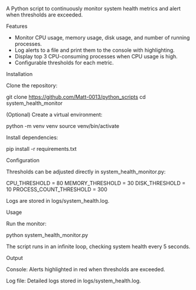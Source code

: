 A Python script to continuously monitor system health metrics and alert when thresholds are exceeded.

Features

- Monitor CPU usage, memory usage, disk usage, and number of running processes.
- Log alerts to a file and print them to the console with highlighting.
- Display top 3 CPU-consuming processes when CPU usage is high.
- Configurable thresholds for each metric.

Installation

Clone the repository:

git clone https://github.com/Matt-0013/python_scripts
cd system_health_monitor

(Optional) Create a virtual environment:

python -m venv venv
source venv/bin/activate

Install dependencies:

pip install -r requirements.txt

Configuration

Thresholds can be adjusted directly in system_health_monitor.py:

CPU_THRESHOLD = 80
MEMORY_THRESHOLD = 30
DISK_THRESHOLD = 10
PROCESS_COUNT_THRESHOLD = 300

Logs are stored in logs/system_health.log.

Usage

Run the monitor:

python system_health_monitor.py

The script runs in an infinite loop, checking system health every 5 seconds.

Output

Console: Alerts highlighted in red when thresholds are exceeded.

Log file: Detailed logs stored in logs/system_health.log.
